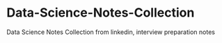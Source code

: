 # Data-Science-Notes-Collection
Data Science Notes Collection from linkedin, interview preparation notes
